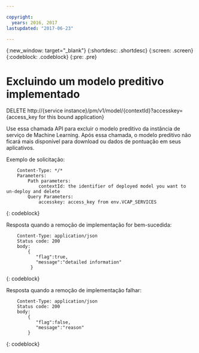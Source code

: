 ```yaml
---

copyright:
  years: 2016, 2017
lastupdated: "2017-06-23"

---
```


{:new_window: target="_blank"}
{:shortdesc: .shortdesc}
{:screen: .screen}
{:codeblock: .codeblock}
{:pre: .pre}

# Excluindo um modelo preditivo implementado


DELETE http://{service
instance}/pm/v1/model/{contextId}?accesskey={access_key for this
bound application}

Use essa chamada API para excluir o modelo preditivo da instância de serviço de
Machine Learning. Após essa
chamada, o modelo preditivo não ficará mais disponível para download ou dados de pontuação em seus aplicativos.

Exemplo de solicitação:

```
    Content-Type: */*
    Parameters:
        Path parameters:
            contextId: the identifier of deployed model you want to un-deploy and delete
        Query Parameters:
            accesskey: access_key from env.VCAP_SERVICES
```
{: codeblock}

Resposta quando a remoção de implementação for bem-sucedida:

```
    Content-Type: application/json
    Status code: 200
    body:
        {
           "flag":true, 
           "message":"detailed information"  
         }
```
{: codeblock}

Resposta quando a remoção de implementação falhar:

```
    Content-Type: application/json
    Status code: 200
    body:
        {
           "flag":false, 
           "message":"reason"
        }
```
{: codeblock}
